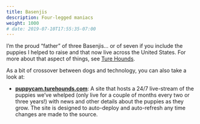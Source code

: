 ```yaml
---
title: Basenjis
description: Four-legged maniacs
weight: 1000
# date: 2019-07-10T17:55:35-07:00
---
```


I’m the proud “father” of three Basenjis… or of seven if you include the puppies I helped to raise and that now live across the United States. For more about that aspect of things, see [Ture Hounds](https://turehounds.com).

As a bit of crossover between dogs and technology, you can also take a look at:

- [**puppycam.turehounds.com**](https://github.com/JaredReisinger/puppycam.turehounds.com): A site that hosts a 24/7 live-stream of the puppies we’ve whelped (only live for a couple of months every two or three years!) with news and other details about the puppies as they grow. The site is designed to auto-deploy and auto-refresh any time changes are made to the source.
